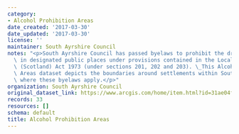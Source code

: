 ```yaml
---
category:
- Alcohol Prohibition Areas
date_created: '2017-03-30'
date_updated: '2017-03-30'
license: ''
maintainer: South Ayrshire Council
notes: "<p>South Ayrshire Council has passed byelaws to prohibit the drinking of alcohol\
  \ in designated public places under provisions contained in the Local Government\
  \ (Scotland) Act 1973 (under sections 201, 202 and 203). \_This Alcohol Prohibition\
  \ Areas dataset depicts the boundaries around settlements within South Ayrshire\
  \ where these byelaws apply.</p>"
organization: South Ayrshire Council
original_dataset_link: https://www.arcgis.com/home/item.html?id=31ae04f92a5f4d5793e03f64bfa0a925
records: 33
resources: []
schema: default
title: Alcohol Prohibition Areas
---
```

